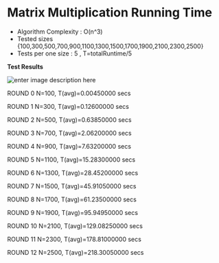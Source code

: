 # Matrix Multiplication Running Time

- Algorithm Complexity : O(n^3)
- Tested sizes {100,300,500,700,900,1100,1300,1500,1700,1900,2100,2300,2500}
- Tests per one size : 5 , T=totalRuntime/5

**Test Results**

![enter image description here](https://raw.githubusercontent.com/shalithasuranga/CProgramming/master/Matrix/ResultGraph.jpeg)


ROUND 0 N=100, T(avg)=0.00450000 secs

ROUND 1 N=300, T(avg)=0.12600000 secs

ROUND 2 N=500, T(avg)=0.63850000 secs

ROUND 3 N=700, T(avg)=2.06200000 secs

ROUND 4 N=900, T(avg)=7.63200000 secs

ROUND 5 N=1100, T(avg)=15.28300000 secs

ROUND 6 N=1300, T(avg)=28.45200000 secs

ROUND 7 N=1500, T(avg)=45.91050000 secs

ROUND 8 N=1700, T(avg)=61.23500000 secs

ROUND 9 N=1900, T(avg)=95.94950000 secs

ROUND 10 N=2100, T(avg)=129.08250000 secs

ROUND 11 N=2300, T(avg)=178.81000000 secs

ROUND 12 N=2500, T(avg)=218.30050000 secs


